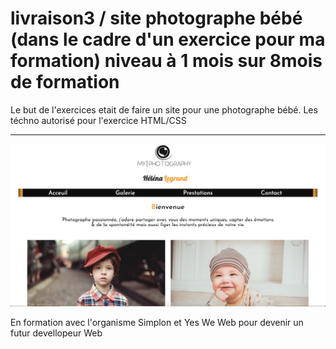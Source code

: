 # livraison3 / site photographe bébé (dans le cadre d'un exercice pour ma formation) niveau à 1 mois sur 8mois de formation

Le but de l'exercices etait de faire un site pour une photographe bébé.
Les téchno autorisé pour l'exercice HTML/CSS
******
<img src="./images/screen2.png" />

En formation avec l'organisme Simplon et Yes We Web pour devenir un futur devellopeur Web


